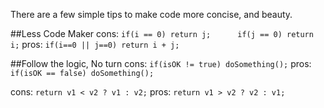 There are a few simple tips to make code more concise, and beauty. 

##Less Code Maker
cons: ```
      if(i == 0) return j;     
      if(j == 0) return i;
      ```
pros: `if(i==0 || j==0) return i + j;`   

##Follow the logic, No turn
cons: `if(isOK != true) doSomething();` 
pros: `if(isOK == false) doSomething();` 

cons: `return v1 < v2 ? v1 : v2;`
pros: `return v1 > v2 ? v2 : v1;` 


